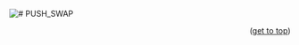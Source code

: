 ![# PUSH_SWAP](https://github.com/mmiguelo/42-project-badges/blob/main/covers/cover-push_swap.png)


<p align="right">(<a href="#readme-top">get to top</a>)</p>
